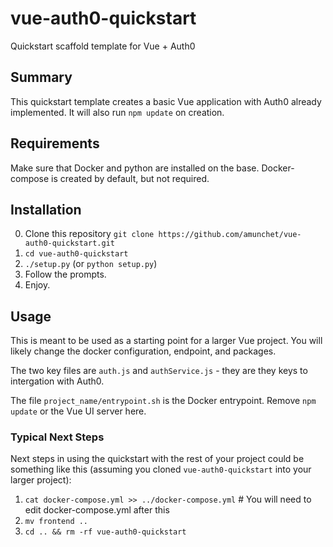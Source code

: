 # vue-auth0-quickstart
Quickstart scaffold template for Vue + Auth0

## Summary
This quickstart template creates a basic Vue application with Auth0 already implemented.  It will also run `npm update` on creation.

## Requirements
Make sure that Docker and python are installed on the base.  Docker-compose is created by default, but not required.

## Installation
0.  Clone this repository `git clone https://github.com/amunchet/vue-auth0-quickstart.git`
1.  `cd vue-auth0-quickstart`
2.  `./setup.py` (or `python setup.py`)
3.  Follow the prompts.
4.  Enjoy.

## Usage
This is meant to be used as a starting point for a larger Vue project.  You will likely change the docker configuration, endpoint, and packages.  

The two key files are `auth.js` and `authService.js` - they are they keys to intergation with Auth0.

The file `project_name/entrypoint.sh` is the Docker entrypoint.  Remove `npm update` or the Vue UI server here.

### Typical Next Steps
Next steps in using the quickstart with the rest of your project could be something like this (assuming you cloned `vue-auth0-quickstart` into your larger project):
1.  `cat docker-compose.yml >> ../docker-compose.yml`  # You will need to edit docker-compose.yml after this
2.  `mv frontend ..`
3.  `cd .. && rm -rf vue-auth0-quickstart`
